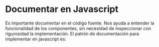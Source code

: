 Documentar en Javascript
===

Es importante documentar en el código fuente. Nos ayuda a entender la funcionalidad de los componentes, sin necesidad de inspeccionar con rigurosidad la implementación. El patrón de documentación para implementar en javascript es: 